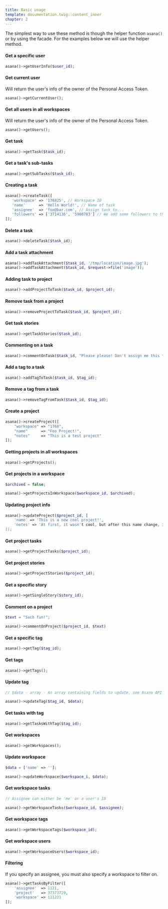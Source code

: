 ```yaml
---
title: Basic usage
template: documentation.twig::content_inner
chapter: 2
---
```

The simplest way to use these method is though the helper function `asana()` or by using the facade. For the examples below we will use the helper method.

#### Get a specific user

```php
asana()->getUserInfo($user_id);
```

#### Get current user

Will return the user's info of the owner of the Personal Access Token.

```php
asana()->getCurrentUser();
```

#### Get all users in all workspaces

Will return the user's info of the owner of the Personal Access Token.

```php
asana()->getUsers();
```

#### Get task

```php
asana()->getTask($task_id);
```

#### Get a task's sub-tasks

```php
asana()->getSubTasks($task_id);
```

#### Creating a task

```php
asana()->createTask([
   'workspace' => '176825', // Workspace ID
   'name'      => 'Hello World!', // Name of task
   'assignee'  => 'foo@bar.com', // Assign task to...
   'followers' => ['3714136', '5900783'] // We add some followers to the task... (this time by ID)
]);
```

#### Delete a task

```php
asana()->deleteTask($task_id);
```

#### Add a task attachment

```php
asana()->addTaskAttachment($task_id, '/tmp/location/image.jpg');
asana()->addTaskAttachment($task_id, $request->file('image'));
```

#### Adding task to project

```php
asana()->addProjectToTask($task_id, $project_id);
```

#### Remove task from a project

```php
asana()->removeProjectToTask($task_id, $project_id);
```

#### Get task stories

```php
asana()->getTaskStories($task_id);
```

#### Commenting on a task

```php
asana()->commentOnTask($task_id, "Please please! Don't assign me this task!");
```

#### Add a tag to a task

```php
asana()->addTagToTask($task_id, $tag_id);
```

#### Remove a tag from a task

```php
asana()->removeTagFromTask($task_id, $tag_id);
```

#### Create a project

```php
asana()->createProject([
    "workspace" => "1768",
    "name"      => "Foo Project!",
    "notes"     => "This is a test project"
]);
```

#### Getting projects in all workspaces

```php
asana()->getProjects();
```

#### Get projects in a workspace

```php
$archived = false;

asana()->getProjectsInWorkspace($workspace_id, $archived);
```

#### Updating project info

```php
asana()->updateProject($project_id, [
    'name' => 'This is a new cool project!',
    'notes' => 'At first, it wasn't cool, but after this name change, it is!'
]);
```

#### Get project tasks

```php
asana()->getProjectTasks($project_id);
```

#### Get project stories

```php
asana()->getProjectStories($project_id);
```

#### Get a specific story

```php
asana()->getSingleStory($story_id);
```

#### Comment on a project

```php
$text = "Such fun!";

asana()->commentOnProject($project_id, $text)
```

#### Get a specific tag

```php
asana()->getTag($tag_id);
```

#### Get tags

```php
asana()->getTags();
```

#### Update tag

```php
// $data - array - An array containing fields to update, see Asana API if needed.

asana()->updateTag($tag_id, $data);
```

#### Get tasks with tag

```php
asana()->getTasksWithTag($tag_id);
```

#### Get workspaces

```php
asana()->getWorkspaces();
```

#### Update workspace

```php
$data = ['name' => ''];

asana()->updateWorkspace($workspace_i, $data);
```

#### Get workspace tasks

```php
// Assignee can either be 'me' or a user's ID

asana()->getWorkspaceTasks($workspace_id, $assignee);
```

#### Get workspace tags

```php
asana()->getWorkspaceTags($workspace_id);
```

#### Get workspace users

```php
asana()->getWorkspaceUsers($workspace_id);
```

#### Filtering

If you specify an assignee, you must also specify a workspace to filter on.

```php
asana()->getTasksByFilter([
    'assignee'  => 1121,
    'project'   => 37373729,
    'workspace' => 111221
]);
```